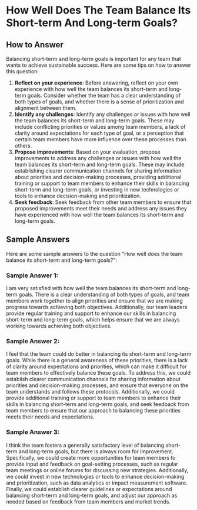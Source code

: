 How Well Does The Team Balance Its Short-term And Long-term Goals?
=========================================================================================

How to Answer
-------------

Balancing short-term and long-term goals is important for any team that wants to achieve sustainable success. Here are some tips on how to answer this question:

1. **Reflect on your experience**: Before answering, reflect on your own experience with how well the team balances its short-term and long-term goals. Consider whether the team has a clear understanding of both types of goals, and whether there is a sense of prioritization and alignment between them.
2. **Identify any challenges**: Identify any challenges or issues with how well the team balances its short-term and long-term goals. These may include conflicting priorities or values among team members, a lack of clarity around expectations for each type of goal, or a perception that certain team members have more influence over these processes than others.
3. **Propose improvements**: Based on your evaluation, propose improvements to address any challenges or issues with how well the team balances its short-term and long-term goals. These may include establishing clearer communication channels for sharing information about priorities and decision-making processes, providing additional training or support to team members to enhance their skills in balancing short-term and long-term goals, or investing in new technologies or tools to enhance decision-making and prioritization.
4. **Seek feedback**: Seek feedback from other team members to ensure that proposed improvements meet their needs and address any issues they have experienced with how well the team balances its short-term and long-term goals.

Sample Answers
--------------

Here are some sample answers to the question "How well does the team balance its short-term and long-term goals?":

### Sample Answer 1:

I am very satisfied with how well the team balances its short-term and long-term goals. There is a clear understanding of both types of goals, and team members work together to align priorities and ensure that we are making progress towards achieving both objectives. Additionally, our team leaders provide regular training and support to enhance our skills in balancing short-term and long-term goals, which helps ensure that we are always working towards achieving both objectives.

### Sample Answer 2:

I feel that the team could do better in balancing its short-term and long-term goals. While there is a general awareness of these priorities, there is a lack of clarity around expectations and priorities, which can make it difficult for team members to effectively balance these goals. To address this, we could establish clearer communication channels for sharing information about priorities and decision-making processes, and ensure that everyone on the team understands and follows these protocols. Additionally, we could provide additional training or support to team members to enhance their skills in balancing short-term and long-term goals, and seek feedback from team members to ensure that our approach to balancing these priorities meets their needs and expectations.

### Sample Answer 3:

I think the team fosters a generally satisfactory level of balancing short-term and long-term goals, but there is always room for improvement. Specifically, we could create more opportunities for team members to provide input and feedback on goal-setting processes, such as regular team meetings or online forums for discussing new strategies. Additionally, we could invest in new technologies or tools to enhance decision-making and prioritization, such as data analytics or impact measurement software. Finally, we could establish clearer guidelines or expectations around balancing short-term and long-term goals, and adjust our approach as needed based on feedback from team members and market trends.
